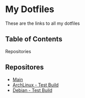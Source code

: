 # My Dotfiles

These are the links to all my dotfiles 

## Table of Contents
Repositories

## Repositores
* [Main](https://github.com/Thanatisia/dotfiles)
* [ArchLinux - Test Build](https://github.com/Thanatisia/arch-dotfiles)
* [Debian - Test Build](https://github.com/Thanatisia/debian-dotfiles)
